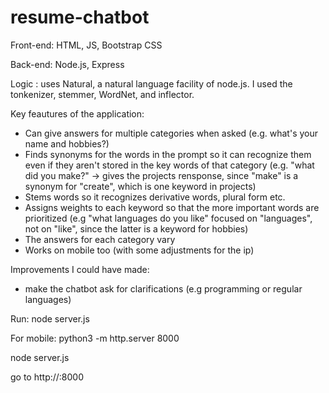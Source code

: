 # resume-chatbot

Front-end: HTML, JS, Bootstrap CSS

Back-end: Node.js, Express

Logic : uses Natural, a natural language facility of node.js. I used the tonkenizer, stemmer, WordNet, and inflector.

Key feautures of the application:
- Can give answers for multiple categories when asked (e.g. what's your name and hobbies?)
- Finds synonyms for the words in the prompt so it can recognize them even if they aren't stored in the key words of that category
 (e.g. "what did you make?" -> gives the projects rensponse, since "make" is a synonym for "create", which is one keyword in projects)
- Stems words so it recognizes derivative words, plural form etc.
- Assigns weights to each keyword so that the more important words are prioritized (e.g "what languages do you like" focused on "languages", not on "like", since the latter is a keyword for hobbies)
- The answers for each category vary
- Works on mobile too (with some adjustments for the ip)

Improvements I could have made:
- make the chatbot ask for clarifications (e.g programming or regular languages)

Run: node server.js

For mobile: 
 python3 -m  http.server 8000
 
 node server.js
 
 go to http://<ip>:8000

